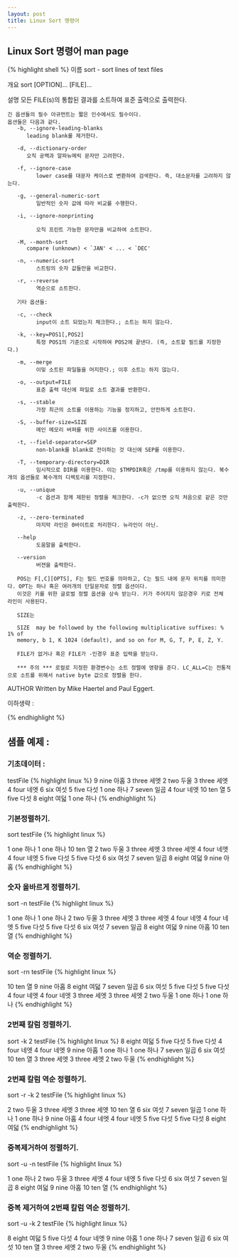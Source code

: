 ```yaml
---
layout: post
title: Linux Sort 명령어
---
```


## Linux Sort 명령어 man page
{% highlight shell %}
이름
       sort - sort lines of text files

개요
       sort [OPTION]... [FILE]...

설명
    모든 FILE(s)의 통합된 결과를 소트하여 표준 출력으로 출력한다. 

    긴 옵션들의 필수 아규먼트는 짧은 인수에서도 필수이다. 
	옵션들은 다음과 같다. 
       -b, --ignore-leading-blanks
	      leading blank를 제거한다. 

       -d, --dictionary-order
	      오직 공백과 알파뉴메릭 문자만 고려한다. 

       -f, --ignore-case
             lower case를 대문자 케이스로 변환하여 검색한다. 즉, 대소문자를 고려하지 않는다. 

       -g, --general-numeric-sort
             일반적인 숫자 값에 따라 비교를 수행한다. 

       -i, --ignore-nonprinting

             오직 프린트 가능한 문자만을 비교하여 소트한다. 

       -M, --month-sort  
	      compare (unknown) < `JAN' < ... < `DEC'

       -n, --numeric-sort
             스트링의 숫자 값들만을 비교한다. 

       -r, --reverse
             역순으로 소트한다. 

       기타 옵션들:

       -c, --check
             input이 소트 되었는지 체크한다.; 소트는 하지 않는다. 

       -k, --key=POS1[,POS2]
             특정 POS1의 기준으로 시작하여 POS2에 끝낸다. (즉, 소트할 필드를 지정한다.)

       -m, --merge
             이밎 소트된 파일들을 머지한다.; 이후 소트는 하지 않는다. 

       -o, --output=FILE
             표준 출력 대신에 파일로 소트 결과를 반환한다. 

       -s, --stable
             가장 최근의 소트를 이용하는 기능을 정지하고, 안전하게 소트한다. 

       -S, --buffer-size=SIZE
             메인 메모리 버퍼를 위한 사이즈를 이용한다. 

       -t, --field-separator=SEP
             non-blank를 blank로 전이하는 것 대신에 SEP를 이용한다. 

       -T, --temporary-directory=DIR
             임시적으로 DIR를 이용한다. 이는 $TMPDIR혹은 /tmp를 이용하지 않는다. 복수개의 옵션들로 복수개의 디렉토리를 지정한다. 

       -u, --unique
             -c 옵션과 함께 제한된 정렬을 체크한다. -c가 없으면 오직 처음으로 같은 것만 출력한다.

       -z, --zero-terminated
             마지막 라인은 0바이트로 처리한다. 뉴라인이 아닌. 

       --help 
             도움말을 출력한다.

       --version
             버젼을 출력한다. 

       POS는 F[,C][OPTS], F는 필드 번호를 의마하고, C는 필드 내에 문자 위치를 의미한다. OPT는 하나 혹은 여러개의 단일문자로 정렬 옵션이다. 
       이것은 키를 위한 글로벌 정렬 옵션을 상속 받는다. 키가 주어지지 않은경우 키로 전체 라인이 사용된다. 

       SIZE는 

       SIZE  may be followed by the following multiplicative suffixes: % 1% of
       memory, b 1, K 1024 (default), and so on for M, G, T, P, E, Z, Y.

       FILE가 없거나 혹은 FILE가 -인경우 표준 입력을 받는다. 

       *** 주의 *** 로컬로 지정한 환경변수는 소트 정렬에 영향을 준다. LC_ALL=C는 전통적으로 소트를 위해서 native byte 값으로 정렬을 한다. 

AUTHOR
       Written by Mike Haertel and Paul Eggert.

이하생략 : 

{% endhighlight %}

## 샘플 예제 : 
### 기초데이터 : 
testFile
{% highlight linux %}
9 nine 아홉
3 three 세엣
2 two 두울
3 three 세엣
4 four 네엣
6 six 여섯
5 five 다섯
1 one 하나
7 seven 일곱
4 four 네엣
10 ten 열
5 five 다섯
8 eight 여덟
1 one 하나
{% endhighlight %}

### 기본정렬하기. 
sort testFile
{% highlight linux %}

1 one 하나
1 one 하나
10 ten 열
2 two 두울
3 three 세엣
3 three 세엣
4 four 네엣
4 four 네엣
5 five 다섯
5 five 다섯
6 six 여섯
7 seven 일곱
8 eight 여덟
9 nine 아홉
{% endhighlight %}

### 숫자 올바르게 정렬하기.
sort -n testFile
{% highlight linux %}

1 one 하나
1 one 하나
2 two 두울
3 three 세엣
3 three 세엣
4 four 네엣
4 four 네엣
5 five 다섯
5 five 다섯
6 six 여섯
7 seven 일곱
8 eight 여덟
9 nine 아홉
10 ten 열
{% endhighlight %}

### 역순 정렬하기. 
sort -rn testFile
{% highlight linux %}

10 ten 열
9 nine 아홉
8 eight 여덟
7 seven 일곱
6 six 여섯
5 five 다섯
5 five 다섯
4 four 네엣
4 four 네엣
3 three 세엣
3 three 세엣
2 two 두울
1 one 하나
1 one 하나
{% endhighlight %}

### 2번째 칼럼 정렬하기.
sort -k 2 testFile
{% highlight linux %}
8 eight 여덟
5 five 다섯
5 five 다섯
4 four 네엣
4 four 네엣
9 nine 아홉
1 one 하나
1 one 하나
7 seven 일곱
6 six 여섯
10 ten 열
3 three 세엣
3 three 세엣
2 two 두울
{% endhighlight %}

### 2번째 칼럼 역순 정렬하기.
sort -r -k 2  testFile
{% highlight linux %}

2 two 두울
3 three 세엣
3 three 세엣
10 ten 열
6 six 여섯
7 seven 일곱
1 one 하나
1 one 하나
9 nine 아홉
4 four 네엣
4 four 네엣
5 five 다섯
5 five 다섯
8 eight 여덟
{% endhighlight %}

### 중복제거하여 정렬하기. 
sort -u -n testFile
{% highlight linux %}

1 one 하나
2 two 두울
3 three 세엣
4 four 네엣
5 five 다섯
6 six 여섯
7 seven 일곱
8 eight 여덟
9 nine 아홉
10 ten 열
{% endhighlight %}

### 중복 제거하여 2번째 칼럼 역순 정렬하기. 
sort -u -k 2 testFile
{% highlight linux %}

8 eight 여덟
5 five 다섯
4 four 네엣
9 nine 아홉
1 one 하나
7 seven 일곱
6 six 여섯
10 ten 열
3 three 세엣
2 two 두울
{% endhighlight %}


